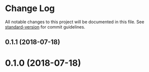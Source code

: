 # Change Log

All notable changes to this project will be documented in this file. See [standard-version](https://github.com/conventional-changelog/standard-version) for commit guidelines.

<a name="0.1.1"></a>
## 0.1.1 (2018-07-18)



<a name="0.1.0"></a>
# 0.1.0 (2018-07-18)
